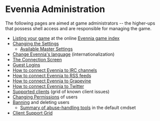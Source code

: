 # Evennia Administration
The following pages are aimed at game administrators -- the higher-ups that possess shell access and are responsible for managing the game.

- [Listing your game](../../community/built_with_evennia/Evennia-Game-Index) at the online [Evennia game index](http://games.evennia.com)
- [Changing the Settings](Server-Conf#Settings-file) 
    - [Available Master Settings](https://github.com/evennia/evennia/blob/master/evennia/settings_default.py)
- [Change Evennia's language](../../related_topics/i18n/Internationalization) (internationalization)
- [The Connection Screen](../../evennia_core/system/ui/Connection-Screen)
- [Guest Logins](../../evennia_core/system/accounts/Guest-Logins)
- [How to connect Evennia to IRC channels](../../evennia_core/system/channels/IRC)
- [How to connect Evennia to RSS feeds](../../evennia_core/system/channels/RSS)
- [How to connect Evennia to Grapevine](../../evennia_core/system/channels/Grapevine)
- [How to connect Evennia to Twitter](https://github.com/evennia/evennia/wiki/How-to-connect-Evennia-to-Twitter)
- [Supported clients](../../related_topics/technical/client-support-grid) (grid of known client issues)
- [Changing Permissions](Building-Permissions) of users
- [Banning](Banning) and deleting users
  - [Summary of abuse-handling tools](https://github.com/evennia/evennia/wiki/Banning#summary-of-abuse-handling-tools) in the default cmdset
- [Client Support Grid](../../related_topics/technical/client-support-grid)